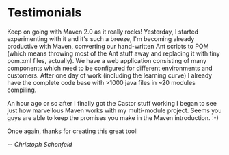 # Testimonials

<!--
Licensed to the Apache Software Foundation (ASF) under one
or more contributor license agreements.  See the NOTICE file
distributed with this work for additional information
regarding copyright ownership.  The ASF licenses this file
to you under the Apache License, Version 2.0 (the
"License"); you may not use this file except in compliance
with the License.  You may obtain a copy of the License at

http://www.apache.org/licenses/LICENSE-2.0

Unless required by applicable law or agreed to in writing,
software distributed under the License is distributed on an
"AS IS" BASIS, WITHOUT WARRANTIES OR CONDITIONS OF ANY
KIND, either express or implied.  See the License for the
specific language governing permissions and limitations
under the License.
-->

Keep on going with Maven 2.0 as it really rocks! Yesterday, I started
experimenting with it and it's such a breeze, I'm becoming already
productive with Maven, converting our hand-written Ant scripts to POM
(which means throwing most of the Ant stuff away and replacing it with
tiny pom.xml files, actually). We have a web application consisting of
many components which need to be configured for different environments
and customers. After one day of work (including the learning curve) I
already have the complete code base with \>1000 java files in \~20
modules compiling.

An hour ago or so after I finally got the Castor stuff working I began
to see just how marvellous Maven works with my multi-module project.
Seems you guys are able to keep the promises you make in the Maven
introduction. :-)

Once again, thanks for creating this great tool!

-- *Christoph Schonfeld*


